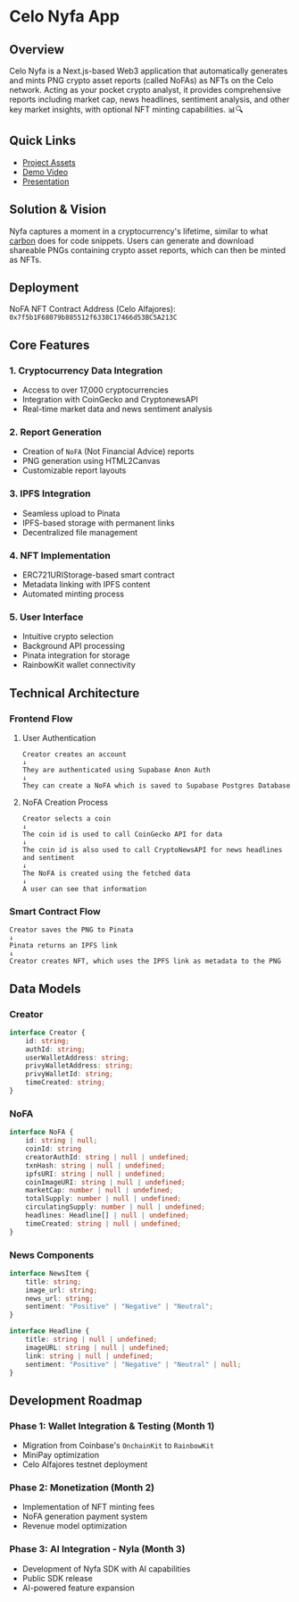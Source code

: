 # Celo Nyfa App

## Overview
Celo Nyfa is a Next.js-based Web3 application that automatically generates and mints PNG crypto asset reports (called NoFAs) as NFTs on the Celo network. Acting as your pocket crypto analyst, it provides comprehensive reports including market cap, news headlines, sentiment analysis, and other key market insights, with optional NFT minting capabilities. 📊🔍

## Quick Links
- [Project Assets](https://github.com/nyfaapp/celo-nyfa-app/tree/main/src/assets)
- [Demo Video]()
- [Presentation](https://www.canva.com/design/DAGf_Y5ZUx4/wcFPojTj7t0H-zj0Ch_1pg/view?utm_content=DAGf_Y5ZUx4&utm_campaign=designshare&utm_medium=link2&utm_source=uniquelinks&utlId=h16e8852664)

## Solution & Vision
Nyfa captures a moment in a cryptocurrency's lifetime, similar to what [carbon](https://carbon.now.sh/) does for code snippets. Users can generate and download shareable PNGs containing crypto asset reports, which can then be minted as NFTs.

## Deployment
NoFA NFT Contract Address (Celo Alfajores): `0x7f5b1F68079b885512f6338C17466d53BC5A213C`

## Core Features

### 1. Cryptocurrency Data Integration
- Access to over 17,000 cryptocurrencies
- Integration with CoinGecko and CryptonewsAPI
- Real-time market data and news sentiment analysis

### 2. Report Generation
- Creation of `NoFA` (Not Financial Advice) reports
- PNG generation using HTML2Canvas
- Customizable report layouts

### 3. IPFS Integration
- Seamless upload to Pinata
- IPFS-based storage with permanent links
- Decentralized file management

### 4. NFT Implementation
- ERC721URIStorage-based smart contract
- Metadata linking with IPFS content
- Automated minting process

### 5. User Interface
- Intuitive crypto selection
- Background API processing
- Pinata integration for storage
- RainbowKit wallet connectivity

## Technical Architecture

### Frontend Flow
1. User Authentication
   ```
   Creator creates an account
   ↓
   They are authenticated using Supabase Anon Auth
   ↓
   They can create a NoFA which is saved to Supabase Postgres Database
   ```

2. NoFA Creation Process
   ```
   Creator selects a coin
   ↓
   The coin id is used to call CoinGecko API for data
   ↓
   The coin id is also used to call CryptoNewsAPI for news headlines and sentiment
   ↓
   The NoFA is created using the fetched data
   ↓
   A user can see that information
   ```

### Smart Contract Flow
```
Creator saves the PNG to Pinata
↓
Pinata returns an IPFS link 
↓
Creator creates NFT, which uses the IPFS link as metadata to the PNG
```

## Data Models

### Creator
```typescript
interface Creator {
    id: string;
    authId: string;
    userWalletAddress: string;
    privyWalletAddress: string;
    privyWalletId: string;
    timeCreated: string;
}
```

### NoFA
```typescript
interface NoFA {
    id: string | null;
    coinId: string
    creatorAuthId: string | null | undefined; 
    txnHash: string | null | undefined;
    ipfsURI: string | null | undefined;
    coinImageURI: string | null | undefined;
    marketCap: number | null | undefined;
    totalSupply: number | null | undefined;
    circulatingSupply: number | null | undefined;
    headlines: Headline[] | null | undefined;
    timeCreated: string | null | undefined;
}
```

### News Components
```typescript
interface NewsItem {
    title: string;
    image_url: string;
    news_url: string;
    sentiment: "Positive" | "Negative" | "Neutral";
}

interface Headline {
    title: string | null | undefined;
    imageURL: string | null | undefined;
    link: string | null | undefined;
    sentiment: "Positive" | "Negative" | "Neutral" | null;
}
```

## Development Roadmap

### Phase 1: Wallet Integration & Testing (Month 1)
- Migration from Coinbase's `OnchainKit` to `RainbowKit`
- MiniPay optimization
- Celo Alfajores testnet deployment

### Phase 2: Monetization (Month 2)
- Implementation of NFT minting fees
- NoFA generation payment system
- Revenue model optimization

### Phase 3: AI Integration - Nyla (Month 3)
- Development of Nyfa SDK with AI capabilities
- Public SDK release
- AI-powered feature expansion